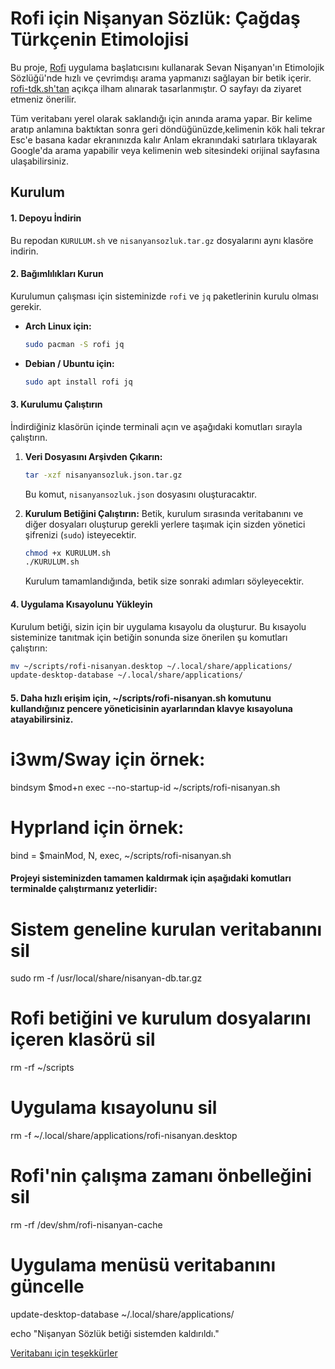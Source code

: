 # Rofi için Nişanyan Sözlük: Çağdaş Türkçenin Etimolojisi

Bu proje, [Rofi](https://github.com/davatorium/rofi) uygulama başlatıcısını kullanarak Sevan Nişanyan'ın Etimolojik Sözlüğü'nde hızlı ve çevrimdışı arama yapmanızı sağlayan bir betik içerir.
[rofi-tdk.sh'tan](https://github.com/metwse/rofi-tdk.sh/tree/main) açıkça ilham alınarak tasarlanmıştır. O sayfayı da ziyaret etmeniz önerilir.

Tüm veritabanı yerel olarak saklandığı için anında arama yapar. 
Bir kelime aratıp anlamına baktıktan sonra geri döndüğünüzde,kelimenin kök hali tekrar Esc'e basana kadar ekranınızda kalır
Anlam ekranındaki satırlara tıklayarak Google'da arama yapabilir veya kelimenin web sitesindeki orijinal sayfasına ulaşabilirsiniz.

## Kurulum

#### 1. Depoyu İndirin
Bu repodan `KURULUM.sh` ve `nisanyansozluk.tar.gz` dosyalarını aynı klasöre indirin.

#### 2. Bağımlılıkları Kurun
Kurulumun çalışması için sisteminizde `rofi` ve `jq` paketlerinin kurulu olması gerekir.

* **Arch Linux için:**
    ```bash
    sudo pacman -S rofi jq
    ```

* **Debian / Ubuntu için:**
    ```bash
    sudo apt install rofi jq
    ```

#### 3. Kurulumu Çalıştırın
İndirdiğiniz klasörün içinde terminali açın ve aşağıdaki komutları sırayla çalıştırın.

1.  **Veri Dosyasını Arşivden Çıkarın:**
    ```bash
    tar -xzf nisanyansozluk.json.tar.gz
    ```
    Bu komut, `nisanyansozluk.json` dosyasını oluşturacaktır.

2.  **Kurulum Betiğini Çalıştırın:**
    Betik, kurulum sırasında veritabanını ve diğer dosyaları oluşturup gerekli yerlere taşımak için sizden yönetici şifrenizi (`sudo`) isteyecektir.
    ```bash
    chmod +x KURULUM.sh
    ./KURULUM.sh
    ```
    Kurulum tamamlandığında, betik size sonraki adımları söyleyecektir.

#### 4. Uygulama Kısayolunu Yükleyin
Kurulum betiği, sizin için bir uygulama kısayolu da oluşturur. Bu kısayolu sisteminize tanıtmak için betiğin sonunda size önerilen şu komutları çalıştırın:
```bash
mv ~/scripts/rofi-nisanyan.desktop ~/.local/share/applications/
update-desktop-database ~/.local/share/applications/
 ```

#### 5. Daha hızlı erişim için, ~/scripts/rofi-nisanyan.sh komutunu kullandığınız pencere yöneticisinin ayarlarından  klavye kısayoluna atayabilirsiniz.
# i3wm/Sway için örnek:
bindsym $mod+n exec --no-startup-id ~/scripts/rofi-nisanyan.sh

# Hyprland için örnek:
bind = $mainMod, N, exec, ~/scripts/rofi-nisanyan.sh

#### Projeyi sisteminizden tamamen kaldırmak için aşağıdaki komutları terminalde çalıştırmanız yeterlidir:

# Sistem geneline kurulan veritabanını sil
sudo rm -f /usr/local/share/nisanyan-db.tar.gz

# Rofi betiğini ve kurulum dosyalarını içeren klasörü sil
rm -rf ~/scripts

# Uygulama kısayolunu sil
rm -f ~/.local/share/applications/rofi-nisanyan.desktop

# Rofi'nin çalışma zamanı önbelleğini sil
rm -rf /dev/shm/rofi-nisanyan-cache

# Uygulama menüsü veritabanını güncelle
update-desktop-database ~/.local/share/applications/

echo "Nişanyan Sözlük betiği sistemden kaldırıldı."

[Veritabanı için teşekkürler](https://www.kaggle.com/datasets/agmmnn/nisanyansozluk-updated)
